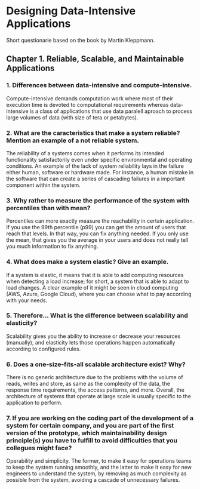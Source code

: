 # Designing Data-Intensive Applications

Short questionarie based on the book by Martin Kleppmann.

## Chapter 1. Reliable, Scalable, and Maintainable Applications

### 1. Differences between data-intensive and compute-intensive.
Compute-intensive demands computation work where most of their execution time is devoted to computational requirements
whereas data-intensive is a class of applications that use data paralell aproach to process large volumes of data (with size of tera or petabytes).

### 2. What are the caracteristics that make a system reliable? Mention an example of a not reliable system.
The reliability of a systems comes when it performs its intended functionality satisfactorily even under specific environmental and operating conditions. An example of the lack of system reliability lays in the failure either human, software or hardware made. For instance, a human mistake in the software that can create a series of cascading failures in a important component within the system.

### 3. Why rather to measure the performance of the system with percentiles than with mean?
Percentiles can more exactly measure the reachability in certain application. If you use the 99th percentile (p99) you can get the amount of users that reach that levels. In that way, you can fix anything needed. If you only use the mean, that gives you the average in your users and does not really tell you much information to fix anything.

### 4. What does make a system elastic? Give an example.
If a system is elastic, it means that it is able to add computing resources when detecting a load increase; for short, a system that is able to adapt to load changes. A clear example of it might be seen in cloud computing (AWS, Azure, Google Cloud), where you can choose what to pay according with your needs.

### 5. Therefore... What is the difference between scalability and elasticity?
Scalability gives you the ability to increase or decrease your resources (manually), and elasticity lets those operations happen automatically according to configured rules.

### 6. Does a one-size-fits-all scalable architecture exist? Why?
There is no generic architecture due to the problems with the volume of reads, writes and store, as same as the complexity of the data, the response time requirements, the access patterns, and more. Overall, the architecture of systems that operate at large scale is usually specific to the application to perform.

### 7. If you are working on the coding part of the development of a system for certain company, and you are part of the first version of the prototype, which maintainability design principle(s) you have to fulfill to avoid difficulties that you collegues might face?
Operability and simplicity. The former, to make it easy for operations teams to keep the system running smoothly, and the latter to make it easy for new engineers to understand the system, by removing as much complexity as possible from the system, avoiding a cascade of unnecessary failures.



